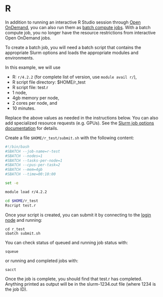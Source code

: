 # R

In addition to running an interactive R Studio session through [Open
OnDemand](https://docs.rcd.clemson.edu/openod/apps/r_studio_server/), you can also run
them as [batch compute
jobs](https://docs.rcd.clemson.edu/palmetto/jobs_slurm/submit/#submitting-a-batch-job-in-slurm).
With a batch compute job, you no longer have the resource restrictions from
interactive Open OnDemand jobs.

To create a batch job, you will need a batch script that contains the
appropriate Slurm options and loads the appropriate modules and environments.

In this example, we will use

- R: `r/4.2.2` (for complete list of version, use `module avail r/`),
- R script file directory: $HOME/r_test
- R script file: test.r
- 1 node,
- 4gb memory per node,
- 2 cores per node, and
- 10 minutes.

Replace the above values as needed in the instructions below. You can also add
specialized resource requests (e.g. GPUs). See the [Slurm job options
documentation](https://docs.rcd.clemson.edu/palmetto/jobs_slurm/submit/#slurm-job-submission-flags)
for details.

Create a file `$HOME/r_test/submit.sh` with the following content:

```sh
#!/bin/bash
#SBATCH --job-name=r-test
#SBATCH --nodes=1
#SBATCH --tasks-per-node=1
#SBATCH --cpus-per-task=2
#SBATCH --mem=4gb
#SBATCH --time=00:10:00

set -e

module load r/4.2.2

cd $HOME/r_test
Rscript test.r
```

Once your script is created, you can submit it by connecting to the [login
node](https://docs.rcd.clemson.edu/palmetto/connect/ssh/) and running:

```
cd r_test
sbatch submit.sh
```

You can check status of queued and running job status with:

```
squeue
```

or running and completed jobs with:

```
sacct
```

Once the job is complete, you should find that test.r has completed. Anything
printed as output will be in the slurm-1234.out file (where 1234 is the job
ID).
